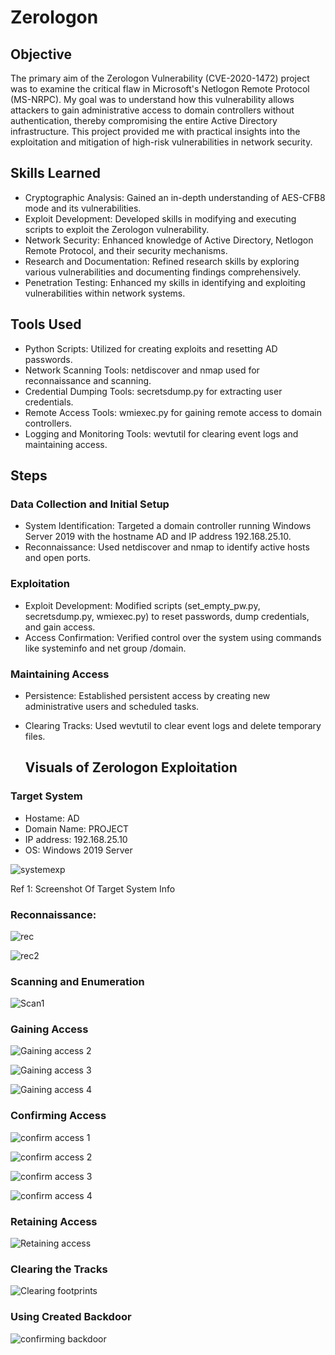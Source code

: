 # Zerologon


## Objective

The primary aim of the Zerologon Vulnerability (CVE-2020-1472) project was to examine the critical flaw in Microsoft's Netlogon Remote Protocol (MS-NRPC). My goal was to understand how this vulnerability allows attackers to gain administrative access to domain controllers without authentication, thereby compromising the entire Active Directory infrastructure. This project provided me with practical insights into the exploitation and mitigation of high-risk vulnerabilities in network security.

## Skills Learned

- Cryptographic Analysis: Gained an in-depth understanding of AES-CFB8 mode and its vulnerabilities.
- Exploit Development: Developed skills in modifying and executing scripts to exploit the Zerologon vulnerability.
- Network Security: Enhanced knowledge of Active Directory, Netlogon Remote Protocol, and their security mechanisms.
- Research and Documentation: Refined research skills by exploring various vulnerabilities and documenting findings comprehensively.
- Penetration Testing: Enhanced my skills in identifying and exploiting vulnerabilities within network systems.


## Tools Used
- Python Scripts: Utilized for creating exploits and resetting AD passwords.
- Network Scanning Tools: netdiscover and nmap used for reconnaissance and scanning.
- Credential Dumping Tools: secretsdump.py for extracting user credentials.
- Remote Access Tools: wmiexec.py for gaining remote access to domain controllers.
- Logging and Monitoring Tools: wevtutil for clearing event logs and maintaining access.


## Steps


### Data Collection and Initial Setup
- System Identification: Targeted a domain controller running Windows Server 2019 with the hostname AD and IP address 192.168.25.10.
- Reconnaissance: Used netdiscover and nmap to identify active hosts and open ports.
### Exploitation
- Exploit Development: Modified scripts (set_empty_pw.py, secretsdump.py, wmiexec.py) to reset passwords, dump credentials, and gain access.
- Access Confirmation: Verified control over the system using commands like systeminfo and net group /domain.
### Maintaining Access
- Persistence: Established persistent access by creating new administrative users and scheduled tasks.
- Clearing Tracks: Used wevtutil to clear event logs and delete temporary files.

  ## Visuals of Zerologon Exploitation
  
### Target System
- Hostame: AD
- Domain Name: PROJECT
- IP address: 192.168.25.10
- OS: Windows 2019 Server

![systemexp](https://github.com/user-attachments/assets/44dabcc3-993d-447a-a35d-d716a6b25a68)

Ref 1: Screenshot Of Target System Info



### Reconnaissance:

![rec](https://github.com/user-attachments/assets/9eed0f38-7819-404b-b5dc-c93358904e46)

![rec2](https://github.com/user-attachments/assets/067668a7-65fb-4dd4-8fea-22185e44fbb9)


### Scanning and Enumeration 

![Scan1](https://github.com/user-attachments/assets/418c19cd-f05d-4cc7-9518-8e39227fbe51)

### Gaining Access

![Gaining access 2](https://github.com/user-attachments/assets/9a008713-2b32-4b4e-b839-78df0af8c2c6)

![Gaining access 3](https://github.com/user-attachments/assets/b8766571-c7d3-4ce0-9502-5ea427effd77)

![Gaining access 4](https://github.com/user-attachments/assets/6a586f76-26f9-43a7-8aea-448ecd356fc3)

### Confirming Access
![confirm access 1](https://github.com/user-attachments/assets/020b68db-04ef-4241-a831-6bc5e62f636e)

![confirm access 2](https://github.com/user-attachments/assets/ed4757e3-8855-4638-acae-d05eabd77631)

![confirm access 3](https://github.com/user-attachments/assets/aa818d68-4371-4628-9acc-a94101ece06b)

![confirm access 4](https://github.com/user-attachments/assets/33bf35f2-d3ff-48ce-b7d8-b22c08990b58)

### Retaining Access

![Retaining access](https://github.com/user-attachments/assets/72ccdcae-2b9e-4490-8fbd-6d7038531f73)

### Clearing the Tracks

![Clearing footprints](https://github.com/user-attachments/assets/cd616a18-ba0a-4db0-99a3-ce9284e4f64c)

### Using Created Backdoor

![confirming backdoor](https://github.com/user-attachments/assets/dff6e775-54c0-4818-8743-a9194738cf65)


